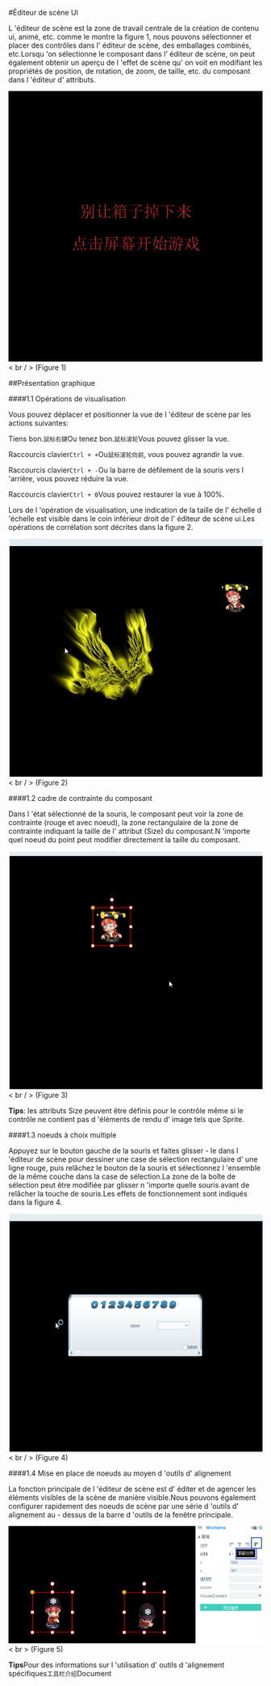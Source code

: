 #Éditeur de scène UI

L 'éditeur de scène est la zone de travail centrale de la création de contenu ui, animé, etc. comme le montre la figure 1, nous pouvons sélectionner et placer des contrôles dans l' éditeur de scène, des emballages combinés, etc.Lorsqu 'on sélectionne le composant dans l' éditeur de scène, on peut également obtenir un aperçu de l 'effet de scène qu' on voit en modifiant les propriétés de position, de rotation, de zoom, de taille, etc. du composant dans l 'éditeur d' attributs.

​![图片1.png](img/1.png)< br / >
(Figure 1)



##Présentation graphique

####1.1 Opérations de visualisation

Vous pouvez déplacer et positionner la vue de l 'éditeur de scène par les actions suivantes:

Tiens bon.`鼠标右键`Ou tenez bon.`鼠标滚轮`Vous pouvez glisser la vue.

Raccourcis clavier`Ctrl + +`Ou`鼠标滚轮向前`, vous pouvez agrandir la vue.

Raccourcis clavier`Ctrl + -`Ou la barre de défilement de la souris vers l 'arrière, vous pouvez réduire la vue.

Raccourcis clavier`Ctrl + 0`Vous pouvez restaurer la vue à 100%.

Lors de l 'opération de visualisation, une indication de la taille de l' échelle d 'échelle est visible dans le coin inférieur droit de l' éditeur de scène ui.Les opérations de corrélation sont décrites dans la figure 2.

![动图2](img/2.gif)< br / > (Figure 2)



####1.2 cadre de contrainte du composant

Dans l 'état sélectionné de la souris, le composant peut voir la zone de contrainte (rouge et avec noeud), la zone rectangulaire de la zone de contrainte indiquant la taille de l' attribut (Size) du composant.N 'importe quel noeud du point peut modifier directement la taille du composant.

​![动图3](img/3.gif)< br / > (Figure 3)

**Tips**: les attributs Size peuvent être définis pour le contrôle même si le contrôle ne contient pas d 'éléments de rendu d' image tels que Sprite.



####1.3 noeuds à choix multiple

Appuyez sur le bouton gauche de la souris et faites glisser - le dans l 'éditeur de scène pour dessiner une case de sélection rectangulaire d' une ligne rouge, puis relâchez le bouton de la souris et sélectionnez l 'ensemble de la même couche dans la case de sélection.La zone de la boîte de sélection peut être modifiée par glisser n 'importe quelle souris avant de relâcher la touche de souris.Les effets de fonctionnement sont indiqués dans la figure 4.

![动图4](img/4.gif)< br / > (Figure 4)



####1.4 Mise en place de noeuds au moyen d 'outils d' alignement

La fonction principale de l 'éditeur de scène est d' éditer et de agencer les éléments visibles de la scène de manière visible.Nous pouvons également configurer rapidement des noeuds de scène par une série d 'outils d' alignement au - dessus de la barre d 'outils de la fenêtre principale.

​![图片5](img/5.png)< br > (Figure 5)

**Tips**Pour des informations sur l 'utilisation d' outils d 'alignement spécifiques`工具栏介绍`Document
